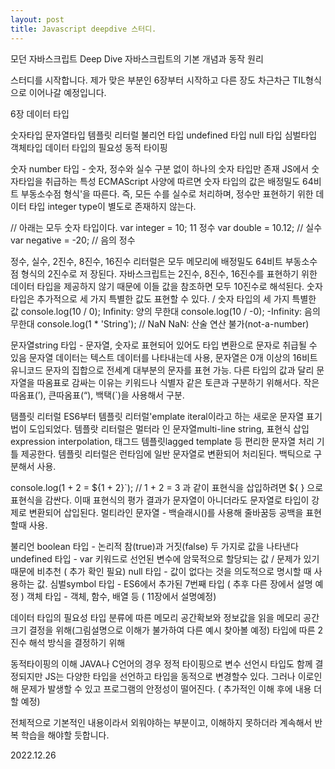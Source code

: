 ```yaml
---
layout: post
title: Javascript deepdive 스터디.
---
```


모던 자바스크립트 Deep Dive
자바스크립트의 기본 개념과 동작 원리

스터디를 시작합니다.
제가 맞은 부분인 6장부터 시작하고 다른 장도 차근차근 TIL형식으로 이어나갈 예정입니다.

6장 데이터 타입

숫자타입
문자열타입
템플릿 리터럴
불리언 타입
undefined 타입
null 타입
심벌타입
객체타입
데이터 타입의 필요성
동적 타이핑

숫자 number 타입 - 숫자, 정수와 실수 구분 없이 하나의 숫자 타입만 존재
JS에서 숫자타입을 취급하는 특성
ECMAScript 사양에 따르면 숫자 타입의 값은 배정밀도 64비트 부동소수점 형식'을 따른다. 즉, 모든 수를
실수로 처리하며, 정수만 표현하기 위한 데이터 타입 integer type이 별도로 존재하지 않는다.

// 아래는  모두 숫자 타입이다.
var integer = 10; 11 정수
var double = 10.12; // 실수
var negative = -20; // 음의 정수

정수, 실수, 2진수, 8진수, 16진수 리터럴은 모두 메모리에 배정밀도 64비트 부동소수점 형식의 2진수로 저
장된다. 자바스크립트는 2진수, 8진수, 16진수를 표현하기 위한 데이터 타입을 제공하지 않기 때문에 이들
값을 참조하면 모두 10진수로 해석된다.
숫자 타입은 추가적으로 세 가지 특별한 값도 표현할 수 있다.
/ 숫자 타입의 세 가지 특별한 값
console.log(10 / 0); Infinity: 양의 무한대
console.log(10 / -0);  -Infinity: 음의 무한대
console.log(1 * 'String'); // NaN NaN: 산술 연산 불가(not-a-number)

문자열string 타입 - 문자열, 숫자로 표현되어 있어도 타입 변환으로 문자로 취급될 수 있음
문자열 데이터는 텍스트 데이터를 나타내는데 사용, 문자열은 0개 이상의 16비트 유니코드 문자의 집합으로 전세계 대부분의 문자를 표현 가능.
다른 타입의 값과 달리 문자열을 따옴표로 감싸는 이유는 키워드나 식별자 같은 토큰과 구분하기 위해서다.
작은 따옴표(’), 큰따옴표(“), 백택(`)을 사용해서 구분.

탬플릿 리터럴
ES6부터 템플릿 리터럴'emplate iteral이라고 하는 새로운 문자열 표기법이 도입되었다. 템플랏 리터럴은 멀터라
인 문자열multi-line string, 표현식 삽입 expression interpolation, 태그드 템플릿lagged template 등 편리한 문자열 처리 기틀 제공한다. 템플릿 리터럴은 런타임에 일반 문자열로 변환되어 처리된다. 백틱으로 구분해서 사용.

console.log(1 + 2 = ${1 + 2}`); // 1 + 2 = 3 과 같이 표현식을 삽입하려면 ${ } 으로 표현식을 감싼다. 이때 표현식의 평가 결과가 문자열이 아니더라도 문자열로 타입이 강제로 변환되어 삽입된다.
멀티라인 문자열 - 백슬래시(\)를 사용해 줄바꿈등 공백을 표현할때 사용.

불리언 boolean 타입 - 논리적 참(true)과 거짓(false) 두 가지로 값을 나타낸다
undefined 타입 - var 키워드로 선언된 변수에 암묵적으로 할당되는 값 / 문제가 있기 때문에 비추천 ( 추가 확인 필요)
null 타입 - 값이 없다는 것을 의도적으로 명시할 때 사용하는 값.
심벌symbol 타입 - ES6에서 추가된 7번째 타입 ( 추후 다른 장에서 설명 예정 )
객체 타입 - 객체, 함수, 배열 등 ( 11장에서 설명예정)


데이터 타입의 필요성
타입 분류에 따른 메모리 공간확보와 정보값을 읽을 메모리 공간 크기 결정을 위해(그림설명으로 이해가 불가하여 다른 예시 찾아볼 예정)
타입에 따른 2진수 해석 방식을 결정하기 위해

동적타이핑의 이해
JAVA나 C언어의 경우 정적 타이핑으로 변수 선언시 타입도 함께 결정되지만 JS는 다양한 타입을 선언하고 타입을 동적으로 변경할수 있다. 그러나 이로인해 문제가 발생할 수 있고 프로그램의 안정성이 떨어진다.
( 추가적인 이해 후에 내용 더할 예정)


전체적으로 기본적인 내용이라서 외워야하는 부분이고, 이해하지 못하더라 계속해서 반복 학습을 해야할 듯합니다.

2022.12.26
